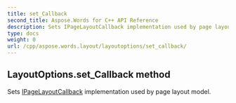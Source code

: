 ```yaml
---
title: set_Callback
second_title: Aspose.Words for C++ API Reference
description: Sets IPageLayoutCallback implementation used by page layout model. 
type: docs
weight: 0
url: /cpp/aspose.words.layout/layoutoptions/set_callback/
---
```

## LayoutOptions.set_Callback method


Sets [IPageLayoutCallback](../ipagelayoutcallback/) implementation used by page layout model.

